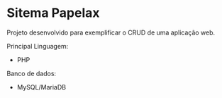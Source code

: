 # Sitema Papelax

Projeto desenvolvido para exemplificar o CRUD de uma aplicação web.

Principal Linguagem:

- PHP

Banco de dados:

- MySQL/MariaDB 